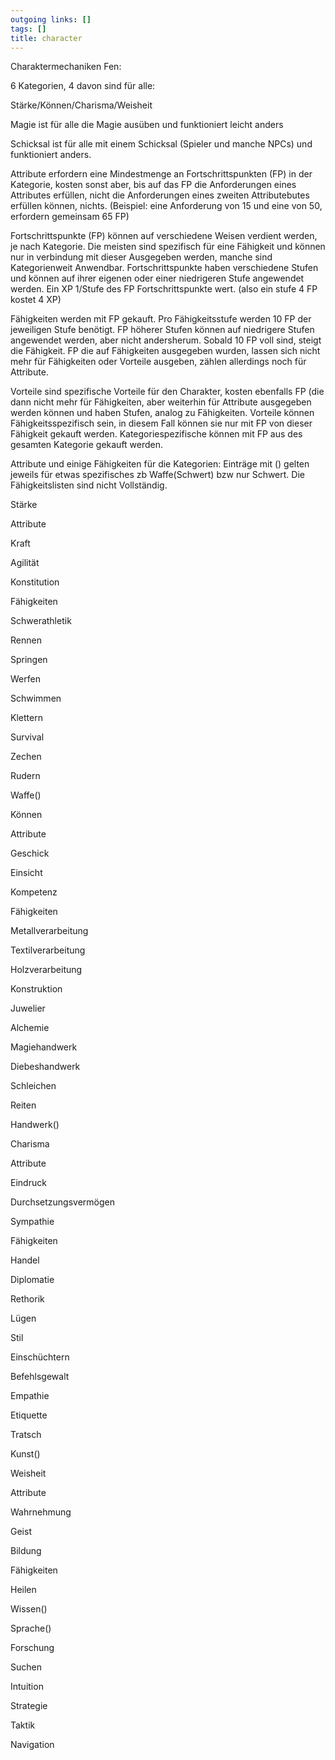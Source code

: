 ```yaml
---
outgoing links: []
tags: []
title: character
---
```

Charaktermechaniken Fen:



6 Kategorien, 4 davon sind für alle:

Stärke/Können/Charisma/Weisheit



Magie ist für alle die Magie ausüben und funktioniert leicht anders



Schicksal ist für alle mit einem Schicksal (Spieler und manche NPCs) und funktioniert anders.



Attribute erfordern eine Mindestmenge an Fortschrittspunkten (FP) in der Kategorie, kosten sonst aber, bis auf das FP die Anforderungen eines Attributes erfüllen, nicht die Anforderungen eines zweiten Attributebutes erfüllen können, nichts. (Beispiel: eine Anforderung von 15 und eine von 50, erfordern gemeinsam 65 FP)



Fortschrittspunkte (FP) können auf verschiedene Weisen verdient werden, je nach Kategorie. Die meisten sind spezifisch für eine Fähigkeit und können nur in verbindung mit dieser Ausgegeben werden, manche sind Kategorienweit Anwendbar. Fortschrittspunkte haben verschiedene Stufen und können auf ihrer eigenen oder einer niedrigeren Stufe angewendet werden. Ein XP 1/Stufe des FP Fortschrittspunkte wert. (also ein stufe 4 FP kostet 4 XP)



Fähigkeiten werden mit  FP gekauft. Pro Fähigkeitsstufe werden 10 FP der jeweiligen Stufe benötigt. FP höherer Stufen können auf niedrigere Stufen angewendet werden, aber nicht andersherum. Sobald 10 FP voll sind, steigt die Fähigkeit. FP die auf Fähigkeiten ausgegeben wurden, lassen sich nicht mehr für Fähigkeiten oder Vorteile ausgeben, zählen allerdings noch für Attribute.



Vorteile sind spezifische Vorteile für den Charakter, kosten ebenfalls FP (die dann nicht mehr für Fähigkeiten, aber weiterhin für Attribute ausgegeben werden können und haben Stufen, analog zu Fähigkeiten. Vorteile können Fähigkeitsspezifisch sein, in diesem Fall können sie nur mit FP von dieser Fähigkeit gekauft werden. Kategoriespezifische können mit FP aus des gesamten Kategorie gekauft werden.



Attribute und einige Fähigkeiten für die Kategorien: Einträge mit () gelten jeweils für etwas spezifisches zb Waffe(Schwert) bzw nur Schwert. Die Fähigkeitslisten sind nicht Vollständig.



Stärke

Attribute

Kraft

Agilität

Konstitution



Fähigkeiten

Schwerathletik

Rennen

Springen

Werfen

Schwimmen

Klettern

Survival

Zechen

Rudern

Waffe()



Können

Attribute

Geschick

Einsicht

Kompetenz



Fähigkeiten

Metallverarbeitung

Textilverarbeitung

Holzverarbeitung

Konstruktion

Juwelier

Alchemie

Magiehandwerk

Diebeshandwerk

Schleichen

Reiten

Handwerk()



Charisma

Attribute

Eindruck

Durchsetzungsvermögen

Sympathie



Fähigkeiten

Handel

Diplomatie

Rethorik

Lügen

Stil

Einschüchtern

Befehlsgewalt

Empathie

Etiquette

Tratsch

Kunst()





Weisheit

Attribute

Wahrnehmung

Geist

Bildung



Fähigkeiten



Heilen

Wissen()

Sprache()

Forschung

Suchen

Intuition 

Strategie 

Taktik 

Navigation


